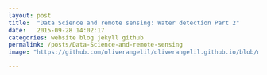 ```yaml
---
layout: post
title:  "Data Science and remote sensing: Water detection Part 2"
date:   2015-09-28 14:02:17
categories: website blog jekyll github
permalink: /posts/Data-Science-and-remote-sensing
image: "https://github.com/oliverangelil/oliverangelil.github.io/blob/master/photos/blog2_laptop.jpg?raw=true"

---
```

